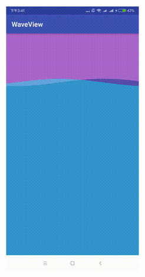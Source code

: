 ![Image text](https://raw.githubusercontent.com/AndroidHomeMage/WaveDemoAndroid/master/screen/46281879697789FAABA4C9C987D40555.gif)